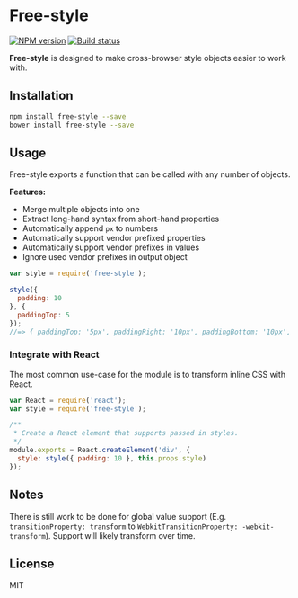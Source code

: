 # Free-style

[![NPM version][npm-image]][npm-url]
[![Build status][travis-image]][travis-url]

**Free-style** is designed to make cross-browser style objects easier to work with.

## Installation

```bash
npm install free-style --save
bower install free-style --save
```

## Usage

Free-style exports a function that can be called with any number of objects.

**Features:**

* Merge multiple objects into one
* Extract long-hand syntax from short-hand properties
* Automatically append `px` to numbers
* Automatically support vendor prefixed properties
* Automatically support vendor prefixes in values
* Ignore used vendor prefixes in output object

```js
var style = require('free-style');

style({
  padding: 10
}, {
  paddingTop: 5
});
//=> { paddingTop: '5px', paddingRight: '10px', paddingBottom: '10px', paddingLeft: '10px' }
```

### Integrate with React

The most common use-case for the module is to transform inline CSS with React.

```js
var React = require('react');
var style = require('free-style');

/**
 * Create a React element that supports passed in styles.
 */
module.exports = React.createElement('div', {
  style: style({ padding: 10 }, this.props.style)
});
```

## Notes

There is still work to be done for global value support (E.g. `transitionProperty: transform` to `WebkitTransitionProperty: -webkit-transform`). Support will likely transform over time.

## License

MIT

[npm-image]: https://img.shields.io/npm/v/free-style.svg?style=flat
[npm-url]: https://npmjs.org/package/free-style
[travis-image]: https://img.shields.io/travis/blakeembrey/free-style.svg?style=flat
[travis-url]: https://travis-ci.org/blakeembrey/free-style
